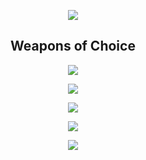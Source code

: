 <!------- Header -->
<p align="center">
  <img src="https://capsule-render.vercel.app/api?type=waving&color=0:00c6ff,100:0072ff&height=200&section=header&animation=fadeIn" />
</p>

<!-- Weapons of Choice -->
<h2 align="center">Weapons of Choice</h2>

<p align="center">
  <img src="https://skillicons.dev/icons?i=python,lua,typescript,cpp,react,js,html,css,threejs,vscode,git,robloxstudio&perline=6" />
</p>

<!-- Langoo -->
<p align="center">
  <img src="https://github-readme-stats.vercel.app/api/top-langs/?username=TheMadIrish&layout=compact&theme=tokyonight&hide_border=true&count_private=true" />
</p>

<!-- Skylineee -->
<p align="center">
  <a href="https://skyline.github.com/TheMadIrish/2024" target="_blank">
    <img src="https://img.shields.io/badge/GitHub%20Skyline-3D%20Contribution%20Graph-orange?style=for-the-badge&logo=github" />
  </a>
</p>

<!-- Animated Quotes weeeee -->
<p align="center">
  <img src="https://readme-typing-svg.demolab.com?font=Fira+Code&weight=500&size=20&pause=1500&color=00F1FF&center=true&vCenter=true&multiline=false&width=700&lines=I+like+to+eat+lots+of+potatoes.;yes+Yes+YEs+YES+YESS+YESSSSSS.;Shut+your+festering+gob+you+tit!" />
</p>

<!--  Footer -------->
<p align="center">
  <img src="https://capsule-render.vercel.app/api?type=waving&color=0:00c6ff,100:0072ff&height=120&section=footer"/>
</p>
